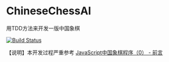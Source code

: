 # ChineseChessAI
用TDD方法来开发一版中国象棋

[![Build Status](https://travis-ci.com/welldoer/CHineseChessAI.svg?branch=master)](https://travis-ci.com/welldoer/CHineseChessAI)

【说明】本开发过程严重参考 [JavaScript中国象棋程序（0） - 前言](http://www.cnblogs.com/royhoo/p/6426394.html)